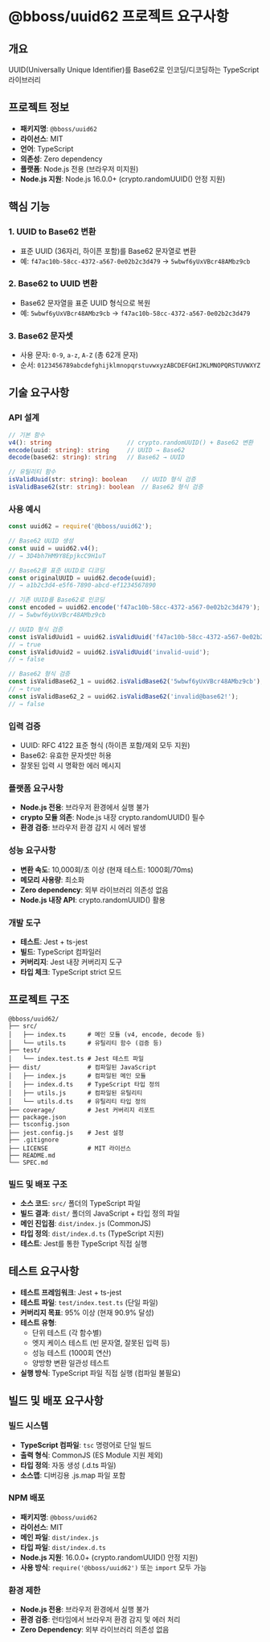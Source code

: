 # @bboss/uuid62 프로젝트 요구사항

## 개요
UUID(Universally Unique Identifier)를 Base62로 인코딩/디코딩하는 TypeScript 라이브러리

## 프로젝트 정보
- **패키지명**: `@bboss/uuid62`
- **라이선스**: MIT
- **언어**: TypeScript
- **의존성**: Zero dependency
- **플랫폼**: Node.js 전용 (브라우저 미지원)
- **Node.js 지원**: Node.js 16.0.0+ (crypto.randomUUID() 안정 지원)

## 핵심 기능

### 1. UUID to Base62 변환
- 표준 UUID (36자리, 하이픈 포함)를 Base62 문자열로 변환
- 예: `f47ac10b-58cc-4372-a567-0e02b2c3d479` → `5wbwf6yUxVBcr48AMbz9cb`

### 2. Base62 to UUID 변환  
- Base62 문자열을 표준 UUID 형식으로 복원
- 예: `5wbwf6yUxVBcr48AMbz9cb` → `f47ac10b-58cc-4372-a567-0e02b2c3d479`

### 3. Base62 문자셋
- 사용 문자: `0-9`, `a-z`, `A-Z` (총 62개 문자)
- 순서: `0123456789abcdefghijklmnopqrstuvwxyzABCDEFGHIJKLMNOPQRSTUVWXYZ`

## 기술 요구사항

### API 설계
```typescript
// 기본 함수
v4(): string                     // crypto.randomUUID() + Base62 변환
encode(uuid: string): string     // UUID → Base62
decode(base62: string): string   // Base62 → UUID

// 유틸리티 함수
isValidUuid(str: string): boolean    // UUID 형식 검증
isValidBase62(str: string): boolean  // Base62 형식 검증
```

### 사용 예시
```javascript
const uuid62 = require('@bboss/uuid62');

// Base62 UUID 생성
const uuid = uuid62.v4();
// → 3D4bh7HM9Y8EpjkcC9H1uT

// Base62를 표준 UUID로 디코딩
const originalUUID = uuid62.decode(uuid);
// → a1b2c3d4-e5f6-7890-abcd-ef1234567890

// 기존 UUID를 Base62로 인코딩
const encoded = uuid62.encode('f47ac10b-58cc-4372-a567-0e02b2c3d479');
// → 5wbwf6yUxVBcr48AMbz9cb

// UUID 형식 검증
const isValidUuid1 = uuid62.isValidUuid('f47ac10b-58cc-4372-a567-0e02b2c3d479');
// → true
const isValidUuid2 = uuid62.isValidUuid('invalid-uuid');
// → false

// Base62 형식 검증
const isValidBase62_1 = uuid62.isValidBase62('5wbwf6yUxVBcr48AMbz9cb');
// → true
const isValidBase62_2 = uuid62.isValidBase62('invalid@base62!');
// → false
```

### 입력 검증
- UUID: RFC 4122 표준 형식 (하이픈 포함/제외 모두 지원)
- Base62: 유효한 문자셋만 허용
- 잘못된 입력 시 명확한 에러 메시지

### 플랫폼 요구사항
- **Node.js 전용**: 브라우저 환경에서 실행 불가
- **crypto 모듈 의존**: Node.js 내장 crypto.randomUUID() 필수
- **환경 검증**: 브라우저 환경 감지 시 에러 발생

### 성능 요구사항
- **변환 속도**: 10,000회/초 이상 (현재 테스트: 1000회/70ms)
- **메모리 사용량**: 최소화
- **Zero dependency**: 외부 라이브러리 의존성 없음
- **Node.js 내장 API**: crypto.randomUUID() 활용

### 개발 도구
- **테스트**: Jest + ts-jest
- **빌드**: TypeScript 컴파일러
- **커버리지**: Jest 내장 커버리지 도구
- **타입 체크**: TypeScript strict 모드

## 프로젝트 구조
```
@bboss/uuid62/
├── src/
│   ├── index.ts      # 메인 모듈 (v4, encode, decode 등)
│   └── utils.ts      # 유틸리티 함수 (검증 등)
├── test/
│   └── index.test.ts # Jest 테스트 파일
├── dist/             # 컴파일된 JavaScript
│   ├── index.js      # 컴파일된 메인 모듈
│   ├── index.d.ts    # TypeScript 타입 정의
│   ├── utils.js      # 컴파일된 유틸리티
│   └── utils.d.ts    # 유틸리티 타입 정의
├── coverage/         # Jest 커버리지 리포트
├── package.json
├── tsconfig.json
├── jest.config.js    # Jest 설정
├── .gitignore
├── LICENSE           # MIT 라이선스
├── README.md
└── SPEC.md
```

### 빌드 및 배포 구조
- **소스 코드**: `src/` 폴더의 TypeScript 파일
- **빌드 결과**: `dist/` 폴더의 JavaScript + 타입 정의 파일
- **메인 진입점**: `dist/index.js` (CommonJS)
- **타입 정의**: `dist/index.d.ts` (TypeScript 지원)
- **테스트**: Jest를 통한 TypeScript 직접 실행

## 테스트 요구사항
- **테스트 프레임워크**: Jest + ts-jest
- **테스트 파일**: `test/index.test.ts` (단일 파일)
- **커버리지 목표**: 95% 이상 (현재 90.9% 달성)
- **테스트 유형**:
  - 단위 테스트 (각 함수별)
  - 엣지 케이스 테스트 (빈 문자열, 잘못된 입력 등)
  - 성능 테스트 (1000회 연산)
  - 양방향 변환 일관성 테스트
- **실행 방식**: TypeScript 파일 직접 실행 (컴파일 불필요)

## 빌드 및 배포 요구사항

### 빌드 시스템
- **TypeScript 컴파일**: `tsc` 명령어로 단일 빌드
- **출력 형식**: CommonJS (ES Module 지원 제외)
- **타입 정의**: 자동 생성 (.d.ts 파일)
- **소스맵**: 디버깅용 .js.map 파일 포함

### NPM 배포
- **패키지명**: `@bboss/uuid62`
- **라이선스**: MIT
- **메인 파일**: `dist/index.js`
- **타입 파일**: `dist/index.d.ts`
- **Node.js 지원**: 16.0.0+ (crypto.randomUUID() 안정 지원)
- **사용 방식**: `require('@bboss/uuid62')` 또는 `import` 모두 가능

### 환경 제한
- **Node.js 전용**: 브라우저 환경에서 실행 불가
- **환경 검증**: 런타임에서 브라우저 환경 감지 및 에러 처리
- **Zero Dependency**: 외부 라이브러리 의존성 없음